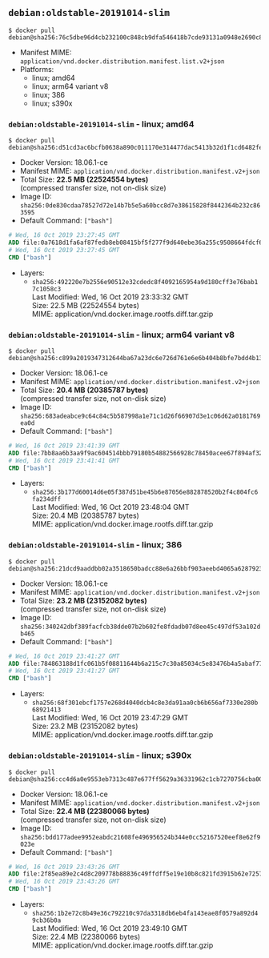 ## `debian:oldstable-20191014-slim`

```console
$ docker pull debian@sha256:76c5dbe96d4cb232100c848cb9dfa546418b7cde93131a0948e2690c8d5eb40b
```

-	Manifest MIME: `application/vnd.docker.distribution.manifest.list.v2+json`
-	Platforms:
	-	linux; amd64
	-	linux; arm64 variant v8
	-	linux; 386
	-	linux; s390x

### `debian:oldstable-20191014-slim` - linux; amd64

```console
$ docker pull debian@sha256:d51cd3ac6bcfb0638a890c011170e314477dac5413b32d1f1cd6482fe890cb65
```

-	Docker Version: 18.06.1-ce
-	Manifest MIME: `application/vnd.docker.distribution.manifest.v2+json`
-	Total Size: **22.5 MB (22524554 bytes)**  
	(compressed transfer size, not on-disk size)
-	Image ID: `sha256:0de830cdaa78527d72e14b7b5e5a60bcc8d7e38615828f8442364b232c863595`
-	Default Command: `["bash"]`

```dockerfile
# Wed, 16 Oct 2019 23:27:45 GMT
ADD file:0a7618d1fa6af87fedb8eb08415bf5f277f9d640ebe36a255c9508664fdcf6fa in / 
# Wed, 16 Oct 2019 23:27:45 GMT
CMD ["bash"]
```

-	Layers:
	-	`sha256:492220e7b2556e90512e32cdedc8f4092165954a9d180cff3e76bab17c1058c3`  
		Last Modified: Wed, 16 Oct 2019 23:33:32 GMT  
		Size: 22.5 MB (22524554 bytes)  
		MIME: application/vnd.docker.image.rootfs.diff.tar.gzip

### `debian:oldstable-20191014-slim` - linux; arm64 variant v8

```console
$ docker pull debian@sha256:c899a2019347312644ba67a23dc6e726d761e6e6b404b8bfe7bdd4b131320635
```

-	Docker Version: 18.06.1-ce
-	Manifest MIME: `application/vnd.docker.distribution.manifest.v2+json`
-	Total Size: **20.4 MB (20385787 bytes)**  
	(compressed transfer size, not on-disk size)
-	Image ID: `sha256:683adeabce9c64c84c5b587998a1e71c1d26f66907d3e1c06d62a0181769ea0d`
-	Default Command: `["bash"]`

```dockerfile
# Wed, 16 Oct 2019 23:41:39 GMT
ADD file:7bb8aa6b3aa9f9ac604514bbb79180b54882566928c78450acee67f894af32b1 in / 
# Wed, 16 Oct 2019 23:41:41 GMT
CMD ["bash"]
```

-	Layers:
	-	`sha256:3b177d60014d6e05f387d51be45b6e87056e882878520b2f4c804fc6fa234dff`  
		Last Modified: Wed, 16 Oct 2019 23:48:04 GMT  
		Size: 20.4 MB (20385787 bytes)  
		MIME: application/vnd.docker.image.rootfs.diff.tar.gzip

### `debian:oldstable-20191014-slim` - linux; 386

```console
$ docker pull debian@sha256:21dcd9aaddbb02a3518650badcc88e6a26bbf903aeebd4065a62879233116cd0
```

-	Docker Version: 18.06.1-ce
-	Manifest MIME: `application/vnd.docker.distribution.manifest.v2+json`
-	Total Size: **23.2 MB (23152082 bytes)**  
	(compressed transfer size, not on-disk size)
-	Image ID: `sha256:340242dbf389facfcb38dde07b2b602fe8fdadb07d8ee45c497df53a102db465`
-	Default Command: `["bash"]`

```dockerfile
# Wed, 16 Oct 2019 23:41:27 GMT
ADD file:784863188d1fc061b5f08811644b6a215c7c30a85034c5e83476b4a5abaf77ad in / 
# Wed, 16 Oct 2019 23:41:27 GMT
CMD ["bash"]
```

-	Layers:
	-	`sha256:68f301ebcf1757e268d4040dcb4c8e3da91aa0cb6b656af7330e280b68921413`  
		Last Modified: Wed, 16 Oct 2019 23:47:29 GMT  
		Size: 23.2 MB (23152082 bytes)  
		MIME: application/vnd.docker.image.rootfs.diff.tar.gzip

### `debian:oldstable-20191014-slim` - linux; s390x

```console
$ docker pull debian@sha256:cc4d6a0e9553eb7313c487e677ff5629a36331962c1cb7270756cba00042c9a1
```

-	Docker Version: 18.06.1-ce
-	Manifest MIME: `application/vnd.docker.distribution.manifest.v2+json`
-	Total Size: **22.4 MB (22380066 bytes)**  
	(compressed transfer size, not on-disk size)
-	Image ID: `sha256:bdd177adee9952eabdc21608fe496956524b344e0cc52167520eef8e62f9023e`
-	Default Command: `["bash"]`

```dockerfile
# Wed, 16 Oct 2019 23:43:26 GMT
ADD file:2f85ea89e2c4d8c209778b88836c49ffdff5e19e10b8c821fd3915b62e7257d1 in / 
# Wed, 16 Oct 2019 23:43:26 GMT
CMD ["bash"]
```

-	Layers:
	-	`sha256:1b2e72c8b49e36c792210c97da3318db6eb4fa143eae8f0579a892d49cb36b0a`  
		Last Modified: Wed, 16 Oct 2019 23:49:10 GMT  
		Size: 22.4 MB (22380066 bytes)  
		MIME: application/vnd.docker.image.rootfs.diff.tar.gzip
